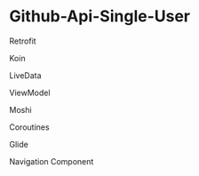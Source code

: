 # Github-Api-Single-User


Retrofit

Koin

LiveData

ViewModel 

Moshi 

Coroutines 

Glide 

Navigation Component
